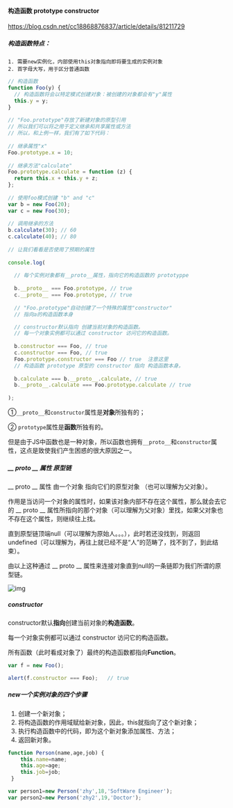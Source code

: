 #### 构造函数 prototype constructor

https://blog.csdn.net/cc18868876837/article/details/81211729

##### 构造函数特点：

	1. 需要new实例化，内部使用this对象指向即将要生成的实例对象
 	2. 首字母大写，用于区分普通函数

```js
// 构造函数
function Foo(y) {
  // 构造函数将会以特定模式创建对象：被创建的对象都会有"y"属性
  this.y = y;
}
 
// "Foo.prototype"存放了新建对象的原型引用
// 所以我们可以将之用于定义继承和共享属性或方法
// 所以，和上例一样，我们有了如下代码：
 
// 继承属性"x"
Foo.prototype.x = 10;
 
// 继承方法"calculate"
Foo.prototype.calculate = function (z) {
  return this.x + this.y + z;
};
 
// 使用foo模式创建 "b" and "c"
var b = new Foo(20);
var c = new Foo(30);
 
// 调用继承的方法
b.calculate(30); // 60
c.calculate(40); // 80
 
// 让我们看看是否使用了预期的属性
 
console.log(
 
  // 每个实例对象都有__proto__属性，指向它的构造函数的 prototyppe
  
  b.__proto__ === Foo.prototype, // true
  c.__proto__ === Foo.prototype, // true
 
  // "Foo.prototype"自动创建了一个特殊的属性"constructor"
  // 指向a的构造函数本身

  // constructor默认指向 创建当前对象的构造函数。
  // 每一个对象实例都可以通过 constructor 访问它的构造函数。
 
  b.constructor === Foo, // true
  c.constructor === Foo, // true
  Foo.prototype.constructor === Foo // true  注意这里
  // 构造函数 prototype 原型的 constructor 指向 构造函数本身。
 
  b.calculate === b.__proto__.calculate, // true
  b.__proto__.calculate === Foo.prototype.calculate // true
 
);
```

①`__proto__`和`constructor`属性是**对象**所独有的；

② `prototype`属性是**函数**所独有的。

但是由于JS中函数也是一种对象，所以函数也拥有`__proto__`和`constructor`属性，这点是致使我们产生困惑的很大原因之一。

##### __ proto __ 属性  原型链

 __ proto __ 属性 由一个对象 指向它们的原型对象 （也可以理解为父对象）。

作用是当访问一个对象的属性时，如果该对象内部不存在这个属性，那么就会去它的 __ proto __ 属性所指向的那个对象（可以理解为父对象）里找，如果父对象也不存在这个属性，则继续往上找。

直到原型链顶端null（可以理解为原始人。。。），此时若还没找到，则返回undefined（可以理解为，再往上就已经不是“人”的范畴了，找不到了，到此结束）。

由以上这种通过 __ proto __ 属性来连接对象直到null的一条链即为我们所谓的原型链。

![img](https://img-blog.csdnimg.cn/20190311192013184.png?x-oss-process=image/watermark,type_ZmFuZ3poZW5naGVpdGk,shadow_10,text_aHR0cHM6Ly9ibG9nLmNzZG4ubmV0L2NjMTg4Njg4NzY4Mzc=,size_16,color_FFFFFF,t_70)

##### constructor

constructor默认**指向**创建当前对象的**构造函数**。

每一个对象实例都可以通过 constructor 访问它的构造函数。

所有函数（此时看成对象了）最终的构造函数都指向**Function**。

```js
var f = new Foo();

alert(f.constructor === Foo);	// true
```

##### new一个实例对象的四个步骤

1. 创建一个新对象；
2. 将构造函数的作用域赋给新对象，因此，this就指向了这个新对象；
3. 执行构造函数中的代码，即为这个新对象添加属性、方法；
4. 返回新对象。 

```js
function Person(name,age,job) {
    this.name=name;
    this.age=age;
    this.job=job;
 }

var person1=new Person('zhy',18,'SoftWare Engineer');
var person2=new Person('zhy2',19,'Doctor');
```

